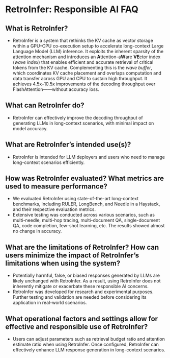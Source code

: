 # RetroInfer: Responsible AI FAQ

## What is RetroInfer?
- RetroInfer is a system that rethinks the KV cache as vector storage within a GPU–CPU co-execution setup to accelerate long-context Large Language Model (LLM) inference. It exploits the inherent sparsity of the attention mechanism and introduces an **A**ttention-a**W**are **VE**ctor index (*wave index*) that enables efficient and accurate retrieval of critical tokens from the KV cache. Complementing this is the *wave buffer*, which coordinates KV cache placement and overlaps computation and data transfer across GPU and CPU to sustain high throughput. It achieves 4.5x–10.5x improvements of the decoding throughput over FlashAttention——without accuracy loss.

## What can RetroInfer do? 
- RetroInfer can effectively improve the decoding throughput of generating LLMs in long-context scenarios, with minimal impact on model accuracy.

## What are RetroInfer’s intended use(s)?
- RetroInfer is intended for LLM deployers and users who need to manage long-context scenarios efficiently.

## How was RetroInfer evaluated? What metrics are used to measure performance?
- We evaluated RetroInfer using state-of-the-art long-context benchmarks, including RULER, LongBench, and Needle in a Haystack, and their respective evaluation metrics.
- Extensive testing was conducted across various scenarios, such as multi-needle, multi-hop tracing, multi-document QA, single-document QA, code completion, few-shot learning, etc. The results showed almost no change in accuracy. 

## What are the limitations of RetroInfer? How can users minimize the impact of RetroInfer’s limitations when using the system?
- Potentially harmful, false, or biased responses generated by LLMs are likely unchanged with RetroInfer. As a result, using RetroInfer does not inherently mitigate or exacerbate these responsible AI concerns.
- RetroInfer was developed for research and experimental purposes. Further testing and validation are needed before considering its application in real-world scenarios.

## What operational factors and settings allow for effective and responsible use of RetroInfer?
- Users can adjust parameters such as retrieval budget ratio and attention estimate ratio when using RetroInfer. Once configured, RetroInfer can effectively enhance LLM response generation in long-context scenarios.
